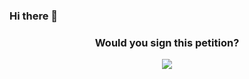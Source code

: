 <h3>Hi there 👋</h3>
<h3><p align="center">Would you sign this petition?</p></h3>
<p align="center"><img src="https://c.tenor.com/fiarhIxtD74AAAAd/postal-petition.gif"></img></p>
